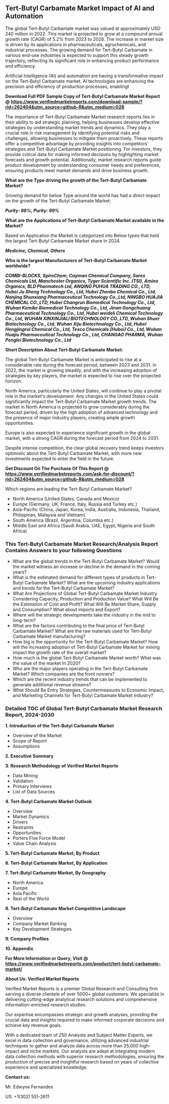 <h2>Tert-Butyl Carbamate Market Impact of AI and Automation</h2><p>The global Tert-Butyl Carbamate market was valued at approximately USD 240 million in 2022. This market is projected to grow at a compound annual growth rate (CAGR) of 5.2% from 2023 to 2028. The increase in market size is driven by its applications in pharmaceuticals, agrochemicals, and industrial processes. The growing demand for Tert-Butyl Carbamate in various end-use industries is expected to support this steady growth trajectory, reflecting its significant role in enhancing product performance and efficiency.</p><p>Artificial Intelligence (AI) and automation are having a transformative impact on the Tert-Butyl Carbamate market. AI technologies are enhancing the precision and efficiency of production processes, enablingt</p><p id="" class=""><strong>Download Full PDF Sample Copy of Tert-Butyl Carbamate Market Report @ <a href="https://www.verifiedmarketreports.com/download-sample/?rid=262404&utm_source=github-R&utm_medium=028" target="_blank">https://www.verifiedmarketreports.com/download-sample/?rid=262404&utm_source=github-R&utm_medium=028</a></strong></p><p>The importance of&nbsp;Tert-Butyl Carbamate Market research reports lies in their ability to aid strategic planning, helping businesses develop effective strategies by understanding market trends and dynamics. They play a crucial role in risk management by identifying potential risks and challenges, allowing businesses to mitigate them proactively. These reports offer a competitive advantage by providing insights into competitors' strategies and Tert-Butyl Carbamate Market positioning. For investors, they provide critical data for making informed decisions by highlighting market forecasts and growth potential. Additionally, market research reports guide product development by understanding consumer needs and preferences, ensuring products meet market demands and drive business growth.</p><p><strong>What are the&nbsp;Type driving the growth of the Tert-Butyl Carbamate Market?</strong></p><p id="" class="">Growing demand for below Type around the world has had a direct impact on the growth of the Tert-Butyl Carbamate Market:</p><em><strong>Purity: 98%, Purity: 99%</strong></em></p><strong>What are the&nbsp;Applications&nbsp;of Tert-Butyl Carbamate Market available in the Market?</strong></p><p id="" class="">Based on Application the Market is categorized into Below types that held the largest Tert-Butyl Carbamate Market share In 2024.</p><em><strong>Medicine, Chemical, Others</strong></em></p><strong>Who is the largest Manufacturers of Tert-Butyl Carbamate Market worldwide?</strong></p><p><em><strong>COMBI-BLOCKS, SpiroChem, Cayman Chemical Company, Sarex Chemicals Ltd, Manchester Organics, Tyger Scientific Inc. (TSI), Amino Organics, BLD Pharmatech Ltd, ANQING PUHUA TRADING CO., LTD, Hubei Ju Sheng Technology Co., Ltd, Hubei Zhenbo Chemical Co., Ltd, Nanjing Shunxiang Pharmaceutical Technology Co.,Ltd, NINGBO HUAJIA CHEMICAL CO.,LTD, Hubei Changrun Biomedical Technology Co., Ltd, Wuhan Kemike Biomedical Technology Co., Ltd, Jinan Gongchuang Pharmaceutical Technology Co., Ltd, Hubei weideli Chemical Technology Co., Ltd, WUHAN XINXINJIALI BIOTECHNOLOGY CO.,LTD, Wuhan Shuer Biotechnology Co., Ltd, Wuhan Xiju Biotechnology Co., Ltd, Hubei Hengjingrui Chemical Co., Ltd, Tesco Chemicals (Hubei) Co., Ltd, Wuhan Huajiu Pharmaceutical Technology Co., Ltd, CHANGAO PHARMA, Wuhan Penglei Biotechnology Co., Ltd</strong></em></p><p id="" class=""><strong>Short Description About Tert-Butyl Carbamate Market:</strong></p><p>The global Tert-Butyl Carbamate Market is anticipated to rise at a considerable rate during the forecast period, between 2023 and 2031. In 2022, the market is growing steadily, and with the increasing adoption of strategies by key players, the market is expected to rise over the projected horizon.</p><p>North America, particularly the United States, will continue to play a pivotal role in the market's development. Any changes in the United States could significantly impact the Tert-Butyl Carbamate Market growth trends. The market in North America is projected to grow considerably during the forecast period, driven by the high adoption of advanced technology and the presence of major industry players, creating ample growth opportunities.</p><p>Europe is also expected to experience significant growth in the global market, with a strong CAGR during the forecast period from 2024 to 2031.</p><p>Despite intense competition, the clear global recovery trend keeps investors optimistic about the Tert-Butyl Carbamate Market, with more new investments expected to enter the field in the future.</p><p id="" class=""><strong>Get Discount On The Purchase Of This Report @ <a href="https://www.verifiedmarketreports.com/ask-for-discount/?rid=262404&utm_source=github-R&utm_medium=028" target="_blank">https://www.verifiedmarketreports.com/ask-for-discount/?rid=262404&utm_source=github-R&utm_medium=028</a></strong></p>Which regions are leading the Tert-Butyl Carbamate Market?</p><ul><li>North America (United States, Canada and Mexico)</li><li>Europe (Germany, UK, France, Italy, Russia and Turkey etc.)</li><li>Asia-Pacific (China, Japan, Korea, India, Australia, Indonesia, Thailand, Philippines, Malaysia and Vietnam)</li><li>South America (Brazil, Argentina, Columbia etc.)</li><li>Middle East and Africa (Saudi Arabia, UAE, Egypt, Nigeria and South Africa)</li></ul><h3 id="" class="">This Tert-Butyl Carbamate Market Research/Analysis Report Contains Answers to your following Questions</h3><ul><li>What are the global trends in the Tert-Butyl Carbamate Market? Would the market witness an increase or decline in the demand in the coming years?</li><li>What is the estimated demand for different types of products in Tert-Butyl Carbamate Market? What are the upcoming industry applications and trends for the Tert-Butyl Carbamate Market?</li><li>What Are Projections of Global Tert-Butyl Carbamate Market Industry Considering Capacity, Production and Production Value? What Will Be the Estimation of Cost and Profit? What Will Be Market Share, Supply and Consumption? What about imports and Export?</li><li>Where will the strategic developments take the industry in the mid to long-term?</li><li>What are the factors contributing to the final price of Tert-Butyl Carbamate Market? What are the raw materials used for Tert-Butyl Carbamate Market manufacturing?</li><li>How big is the opportunity for the Tert-Butyl Carbamate Market? How will the increasing adoption of Tert-Butyl Carbamate Market for mining impact the growth rate of the overall market?</li><li>How much is the global Tert-Butyl Carbamate Market worth? What was the value of the market In 2020?</li><li>Who are the major players operating in the Tert-Butyl Carbamate Market? Which companies are the front runners?</li><li>Which are the recent industry trends that can be implemented to generate additional revenue streams?</li><li>What Should Be Entry Strategies, Countermeasures to Economic Impact, and Marketing Channels for Tert-Butyl Carbamate Market Industry?</li></ul><h3 id="" class="">Detailed TOC of Global Tert-Butyl Carbamate Market Research Report, 2024-2030</h3><p id="" class=""><strong>1. Introduction of the Tert-Butyl Carbamate Market</strong></p><ul><li>Overview of the Market</li><li>Scope of Report</li><li>Assumptions</li></ul><p id="" class=""><strong>2. Executive Summary</strong></p><p id="" class=""><strong>3. Research Methodology of Verified Market Reports</strong></p><ul><li>Data Mining</li><li>Validation</li><li>Primary Interviews</li><li>List of Data Sources</li></ul><p id="" class=""><strong>4. Tert-Butyl Carbamate Market Outlook</strong></p><ul><li>Overview</li><li>Market Dynamics</li><li>Drivers</li><li>Restraints</li><li>Opportunities</li><li>Porters Five Force Model</li><li>Value Chain Analysis</li></ul><p id="" class=""><strong>5. Tert-Butyl Carbamate Market, By Product</strong></p><p id="" class=""><strong>6. Tert-Butyl Carbamate Market, By Application</strong></p><p id="" class=""><strong>7. Tert-Butyl Carbamate Market, By Geography</strong></p><ul><li>North America</li><li>Europe</li><li>Asia Pacific</li><li>Rest of the World</li></ul><p id="" class=""><strong>8. Tert-Butyl Carbamate Market Competitive Landscape</strong></p><ul><li>Overview</li><li>Company Market Ranking</li><li>Key Development Strategies</li></ul><p id="" class=""><strong>9. Company Profiles</strong></p><p id="" class=""><strong>10. Appendix</strong></p><p id="" class=""><strong>For More Information or Query, Visit @ <a href="https://www.verifiedmarketreports.com/product/tert-butyl-carbamate-market/" target="_blank">https://www.verifiedmarketreports.com/product/tert-butyl-carbamate-market/</a></strong></p><p id="" class=""><strong>About Us: Verified Market Reports</strong></p><p id="" class="">Verified Market Reports is a premier Global Research and Consulting firm serving a diverse clientele of over 5000+ global customers. We specialize in delivering cutting-edge analytical research solutions and comprehensive information-enriched research studies.</p><p id="" class="">Our expertise encompasses strategic and growth analyses, providing the crucial data and insights required to make informed corporate decisions and achieve key revenue goals.</p><p id="" class="">With a dedicated team of 250 Analysts and Subject Matter Experts, we excel in data collection and governance, utilizing advanced industrial techniques to gather and analyze data across more than 25,000 high-impact and niche markets. Our analysts are adept at integrating modern data collection methods with superior research methodologies, ensuring the production of precise and insightful research based on years of collective experience and specialized knowledge.</p><p id="" class=""><strong>Contact us:</strong></p><p id="" class="">Mr. Edwyne Fernandes</p><p id="" class="">US: +1(302) 551-2611</p>